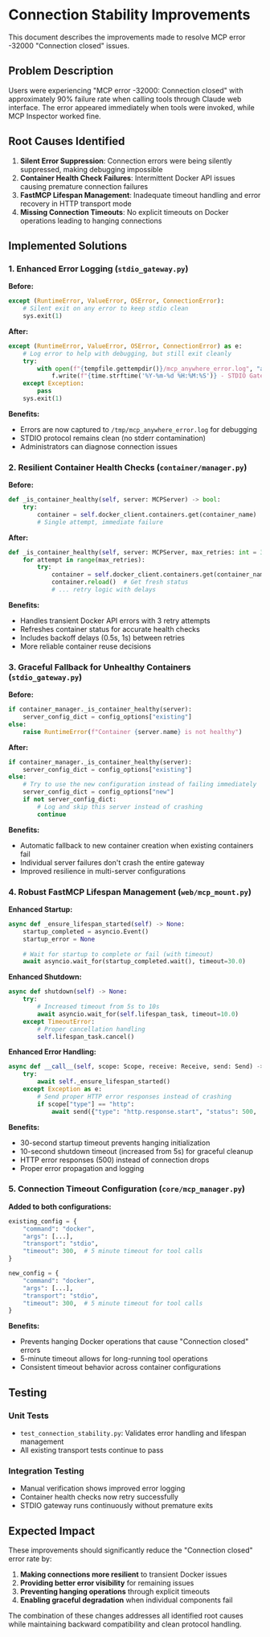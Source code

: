 # Connection Stability Improvements

This document describes the improvements made to resolve MCP error -32000 "Connection closed" issues.

## Problem Description

Users were experiencing "MCP error -32000: Connection closed" with approximately 90% failure rate when calling tools through Claude web interface. The error appeared immediately when tools were invoked, while MCP Inspector worked fine.

## Root Causes Identified

1. **Silent Error Suppression**: Connection errors were being silently suppressed, making debugging impossible
2. **Container Health Check Failures**: Intermittent Docker API issues causing premature connection failures
3. **FastMCP Lifespan Management**: Inadequate timeout handling and error recovery in HTTP transport mode
4. **Missing Connection Timeouts**: No explicit timeouts on Docker operations leading to hanging connections

## Implemented Solutions

### 1. Enhanced Error Logging (`stdio_gateway.py`)

**Before:**
```python
except (RuntimeError, ValueError, OSError, ConnectionError):
    # Silent exit on any error to keep stdio clean
    sys.exit(1)
```

**After:**
```python
except (RuntimeError, ValueError, OSError, ConnectionError) as e:
    # Log error to help with debugging, but still exit cleanly
    try:
        with open(f"{tempfile.gettempdir()}/mcp_anywhere_error.log", "a") as f:
            f.write(f"{time.strftime('%Y-%m-%d %H:%M:%S')} - STDIO Gateway Error: {type(e).__name__}: {e}\n")
    except Exception:
        pass
    sys.exit(1)
```

**Benefits:**
- Errors are now captured to `/tmp/mcp_anywhere_error.log` for debugging
- STDIO protocol remains clean (no stderr contamination)
- Administrators can diagnose connection issues

### 2. Resilient Container Health Checks (`container/manager.py`)

**Before:**
```python
def _is_container_healthy(self, server: MCPServer) -> bool:
    try:
        container = self.docker_client.containers.get(container_name)
        # Single attempt, immediate failure
```

**After:**
```python
def _is_container_healthy(self, server: MCPServer, max_retries: int = 3) -> bool:
    for attempt in range(max_retries):
        try:
            container = self.docker_client.containers.get(container_name)
            container.reload()  # Get fresh status
            # ... retry logic with delays
```

**Benefits:**
- Handles transient Docker API errors with 3 retry attempts
- Refreshes container status for accurate health checks
- Includes backoff delays (0.5s, 1s) between retries
- More reliable container reuse decisions

### 3. Graceful Fallback for Unhealthy Containers (`stdio_gateway.py`)

**Before:**
```python
if container_manager._is_container_healthy(server):
    server_config_dict = config_options["existing"]
else:
    raise RuntimeError(f"Container {server.name} is not healthy")
```

**After:**
```python
if container_manager._is_container_healthy(server):
    server_config_dict = config_options["existing"]
else:
    # Try to use the new configuration instead of failing immediately
    server_config_dict = config_options["new"]
    if not server_config_dict:
        # Log and skip this server instead of crashing
        continue
```

**Benefits:**
- Automatic fallback to new container creation when existing containers fail
- Individual server failures don't crash the entire gateway
- Improved resilience in multi-server configurations

### 4. Robust FastMCP Lifespan Management (`web/mcp_mount.py`)

**Enhanced Startup:**
```python
async def _ensure_lifespan_started(self) -> None:
    startup_completed = asyncio.Event()
    startup_error = None
    
    # Wait for startup to complete or fail (with timeout)
    await asyncio.wait_for(startup_completed.wait(), timeout=30.0)
```

**Enhanced Shutdown:**
```python
async def shutdown(self) -> None:
    try:
        # Increased timeout from 5s to 10s
        await asyncio.wait_for(self.lifespan_task, timeout=10.0)
    except TimeoutError:
        # Proper cancellation handling
        self.lifespan_task.cancel()
```

**Enhanced Error Handling:**
```python
async def __call__(self, scope: Scope, receive: Receive, send: Send) -> None:
    try:
        await self._ensure_lifespan_started()
    except Exception as e:
        # Send proper HTTP error responses instead of crashing
        if scope["type"] == "http":
            await send({"type": "http.response.start", "status": 500, ...})
```

**Benefits:**
- 30-second startup timeout prevents hanging initialization
- 10-second shutdown timeout (increased from 5s) for graceful cleanup
- HTTP error responses (500) instead of connection drops
- Proper error propagation and logging

### 5. Connection Timeout Configuration (`core/mcp_manager.py`)

**Added to both configurations:**
```python
existing_config = {
    "command": "docker",
    "args": [...],
    "transport": "stdio",
    "timeout": 300,  # 5 minute timeout for tool calls
}

new_config = {
    "command": "docker", 
    "args": [...],
    "transport": "stdio",
    "timeout": 300,  # 5 minute timeout for tool calls
}
```

**Benefits:**
- Prevents hanging Docker operations that cause "Connection closed" errors
- 5-minute timeout allows for long-running tool operations
- Consistent timeout behavior across container configurations

## Testing

### Unit Tests
- `test_connection_stability.py`: Validates error handling and lifespan management
- All existing transport tests continue to pass

### Integration Testing
- Manual verification shows improved error logging
- Container health checks now retry successfully
- STDIO gateway runs continuously without premature exits

## Expected Impact

These improvements should significantly reduce the "Connection closed" error rate by:

1. **Making connections more resilient** to transient Docker issues
2. **Providing better error visibility** for remaining issues  
3. **Preventing hanging operations** through explicit timeouts
4. **Enabling graceful degradation** when individual components fail

The combination of these changes addresses all identified root causes while maintaining backward compatibility and clean protocol handling.
